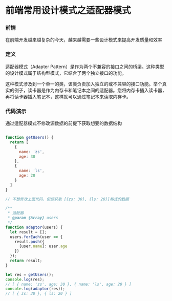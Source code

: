 # 前端常用设计模式之适配器模式

### **前情**

在前端开发越来越复杂的今天，越来越需要一些设计模式来提高开发质量和效率

### 定义

适配器模式（Adapter Pattern）是作为两个不兼容的接口之间的桥梁。这种类型的设计模式属于结构型模式，它结合了两个独立接口的功能。

这种模式涉及到一个单一的类，该类负责加入独立的或不兼容的接口功能。举个真实的例子，读卡器是作为内存卡和笔记本之间的适配器。您将内存卡插入读卡器，再将读卡器插入笔记本，这样就可以通过笔记本来读取内存卡。

### 代码演示

通过适配器模式不修改源数据的前提下获取想要的数据结构

```jsx

function getUsers() {
  return [
    {
      name: 'zs',
      age: 30
    },
    {
      name: 'ls',
      age: 20
    }
  ]
}

// 不想修改上面代码，但想获取 [{zs: 30}, {ls: 20}]格式的数据

/**
 * 适配器
 * @param {Array} users 
 */
function adaptor(users) {
  let result = [];
  users.forEach(user => {
    result.push({
      [user.name]: user.age
    })
  });
  return result;
}

let res = getUsers();
console.log(res);
// [ { name: 'zs', age: 30 }, { name: 'ls', age: 20 } ]
console.log(adaptor(res));
// [ { zs: 30 }, { ls: 20 } ]
```